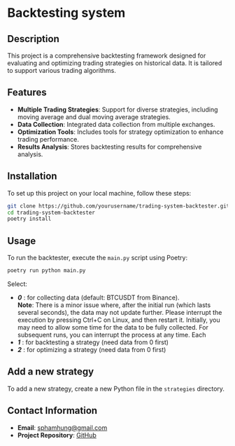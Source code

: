 
# Backtesting system

## Description
This project is a comprehensive backtesting framework designed for evaluating and optimizing trading strategies on historical data. It is tailored to support various trading algorithms. 

## Features
- **Multiple Trading Strategies**: Support for diverse strategies, including moving average and dual moving average strategies.
- **Data Collection**: Integrated data collection from multiple exchanges.
- **Optimization Tools**: Includes tools for strategy optimization to enhance trading performance.
- **Results Analysis**: Stores backtesting results for comprehensive analysis.

## Installation
To set up this project on your local machine, follow these steps:

```bash
git clone https://github.com/yourusername/trading-system-backtester.git
cd trading-system-backtester
poetry install
```

## Usage
To run the backtester, execute the `main.py` script using Poetry:

```bash
poetry run python main.py
```
Select:
- **_0_** : for collecting data (default: BTCUSDT from Binance).<br>
**Note**: There is a minor issue where, after the initial run (which lasts several seconds), the data may not update further. Please interrupt the execution by pressing Ctrl+C on Linux, and then restart it. Initially, you may need to allow some time for the data to be fully collected. For subsequent runs, you can interrupt the process at any time. Each
- **_1_** : for backtesting a strategy (need data from 0 first)
- **_2_** : for optimizing a strategy (need data from 0 first)

## Add a new strategy
To add a new strategy, create a new Python file in the `strategies` directory. <br>


## Contact Information
- **Email**: sphamhung@gmail.com
- **Project Repository**: [GitHub](https://github.com/yourusername/trading-system-backtester)
